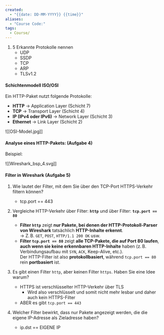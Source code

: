 ```yaml
---
created:
  - "{{date: DD-MM-YYYY}} {{time}}"
aliases:
  - "Course Code:"
tags:
  - Course/
---
```

1. 5 Erkannte Protokolle nennen
	- UDP
	- SSDP
	- TCP
	- ARP
	- TLSv1.2



#### Schichtenmodell ISO/OSI

Ein HTTP-Paket nutzt folgende Protokolle:
- **HTTP** → Application Layer (Schicht 7)
- **TCP** → Transport Layer (Schicht 4)
- **IP (IPv4 oder IPv6)** → Network Layer (Schicht 3)
- **Ethernet** → Link Layer (Schicht 2)

![[OSI-Model.jpg]]


#### Analyse eines HTTP-Pakets: (Aufgabe 4)

Beispiel:

![[Wireshark_bsp_4.svg]]

#### Filter in Wireshark (Aufgabe 5)

1. Wie lautet der Filter, mit dem Sie über den TCP-Port HTTPS-Verkehr filtern können?
	- tcp.port == 443

2. Vergleiche HTTP-Verkehr über Filter: **`http`** und über Filter: **`tcp.port == 80`**
	
	- **Filter `http`** zeigt **nur Pakete, bei denen der HTTP-Protokoll-Parser von Wireshark** tatsächlich **HTTP-Inhalte erkennt**.  
	    → Z. B. `GET`, `POST`, `HTTP/1.1 200 OK` usw.
	- **Filter `tcp.port == 80`** zeigt **alle TCP-Pakete, die auf Port 80 laufen**, **auch wenn sie keine erkennbaren HTTP-Inhalte** haben (z. B. Verbindungsaufbau mit `SYN`, `ACK`, Keep-Alive, etc.).	    
	Der HTTP-Filter ist also **protokollbasiert**, während `tcp.port == 80` rein **portbasiert** ist.

3. Es gibt einen Filter `http`, aber keinen Filter `https`. Haben Sie eine Idee warum?
	- HTTPS ist verschlüsselter HTTP-Verkehr über TLS
		- Wird also verschlüsselt und somit nicht mehr lesbar und daher auch kein HTTPS-Filter
	- ABER es gibt `tcp.port == 443`

4. Welcher Filter bewirkt, dass nur Pakete angezeigt werden, die die eigene IP-Adresse als Zieladresse haben?
	- ip.dst == EIGENE IP  

